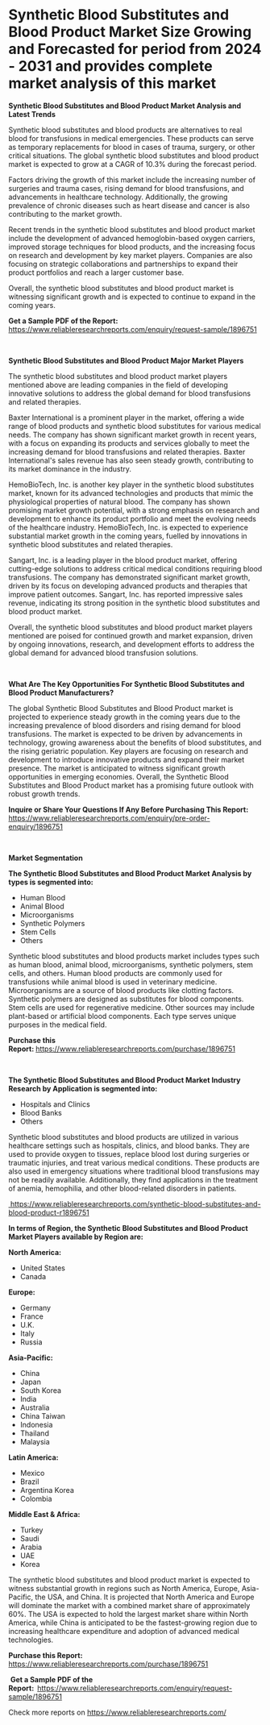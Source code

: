 <p><h1>Synthetic Blood Substitutes and Blood Product Market Size Growing and Forecasted for period from 2024 - 2031 and provides complete market analysis of this market</h1></p><p><strong>Synthetic Blood Substitutes and Blood Product Market Analysis and Latest Trends</strong></p>
<p><p>Synthetic blood substitutes and blood products are alternatives to real blood for transfusions in medical emergencies. These products can serve as temporary replacements for blood in cases of trauma, surgery, or other critical situations. The global synthetic blood substitutes and blood product market is expected to grow at a CAGR of 10.3% during the forecast period.</p><p>Factors driving the growth of this market include the increasing number of surgeries and trauma cases, rising demand for blood transfusions, and advancements in healthcare technology. Additionally, the growing prevalence of chronic diseases such as heart disease and cancer is also contributing to the market growth.</p><p>Recent trends in the synthetic blood substitutes and blood product market include the development of advanced hemoglobin-based oxygen carriers, improved storage techniques for blood products, and the increasing focus on research and development by key market players. Companies are also focusing on strategic collaborations and partnerships to expand their product portfolios and reach a larger customer base.</p><p>Overall, the synthetic blood substitutes and blood product market is witnessing significant growth and is expected to continue to expand in the coming years.</p></p>
<p><strong>Get a Sample PDF of the Report:&nbsp;</strong> <a href="https://www.reliableresearchreports.com/enquiry/request-sample/1896751">https://www.reliableresearchreports.com/enquiry/request-sample/1896751</a></p>
<p>&nbsp;</p>
<p><strong>Synthetic Blood Substitutes and Blood Product Major Market Players</strong></p>
<p><p>The synthetic blood substitutes and blood product market players mentioned above are leading companies in the field of developing innovative solutions to address the global demand for blood transfusions and related therapies.</p><p>Baxter International is a prominent player in the market, offering a wide range of blood products and synthetic blood substitutes for various medical needs. The company has shown significant market growth in recent years, with a focus on expanding its products and services globally to meet the increasing demand for blood transfusions and related therapies. Baxter International's sales revenue has also seen steady growth, contributing to its market dominance in the industry.</p><p>HemoBioTech, Inc. is another key player in the synthetic blood substitutes market, known for its advanced technologies and products that mimic the physiological properties of natural blood. The company has shown promising market growth potential, with a strong emphasis on research and development to enhance its product portfolio and meet the evolving needs of the healthcare industry. HemoBioTech, Inc. is expected to experience substantial market growth in the coming years, fuelled by innovations in synthetic blood substitutes and related therapies.</p><p>Sangart, Inc. is a leading player in the blood product market, offering cutting-edge solutions to address critical medical conditions requiring blood transfusions. The company has demonstrated significant market growth, driven by its focus on developing advanced products and therapies that improve patient outcomes. Sangart, Inc. has reported impressive sales revenue, indicating its strong position in the synthetic blood substitutes and blood product market.</p><p>Overall, the synthetic blood substitutes and blood product market players mentioned are poised for continued growth and market expansion, driven by ongoing innovations, research, and development efforts to address the global demand for advanced blood transfusion solutions.</p></p>
<p>&nbsp;</p>
<p><strong>What Are The Key Opportunities For Synthetic Blood Substitutes and Blood Product Manufacturers?</strong></p>
<p><p>The global Synthetic Blood Substitutes and Blood Product market is projected to experience steady growth in the coming years due to the increasing prevalence of blood disorders and rising demand for blood transfusions. The market is expected to be driven by advancements in technology, growing awareness about the benefits of blood substitutes, and the rising geriatric population. Key players are focusing on research and development to introduce innovative products and expand their market presence. The market is anticipated to witness significant growth opportunities in emerging economies. Overall, the Synthetic Blood Substitutes and Blood Product market has a promising future outlook with robust growth trends.</p></p>
<p><strong>Inquire or Share Your Questions If Any Before Purchasing This Report:</strong> <a href="https://www.reliableresearchreports.com/enquiry/pre-order-enquiry/1896751">https://www.reliableresearchreports.com/enquiry/pre-order-enquiry/1896751</a></p>
<p>&nbsp;</p>
<p><strong>Market Segmentation</strong></p>
<p><strong>The Synthetic Blood Substitutes and Blood Product Market Analysis by types is segmented into:</strong></p>
<p><ul><li>Human Blood</li><li>Animal Blood</li><li>Microorganisms</li><li>Synthetic Polymers</li><li>Stem Cells</li><li>Others</li></ul></p>
<p><p>Synthetic blood substitutes and blood products market includes types such as human blood, animal blood, microorganisms, synthetic polymers, stem cells, and others. Human blood products are commonly used for transfusions while animal blood is used in veterinary medicine. Microorganisms are a source of blood products like clotting factors. Synthetic polymers are designed as substitutes for blood components. Stem cells are used for regenerative medicine. Other sources may include plant-based or artificial blood components. Each type serves unique purposes in the medical field.</p></p>
<p><strong>Purchase this Report:&nbsp;</strong><a href="https://www.reliableresearchreports.com/purchase/1896751">https://www.reliableresearchreports.com/purchase/1896751</a></p>
<p>&nbsp;</p>
<p><strong>The Synthetic Blood Substitutes and Blood Product Market Industry Research by Application is segmented into:</strong></p>
<p><ul><li>Hospitals and Clinics</li><li>Blood Banks</li><li>Others</li></ul></p>
<p><p>Synthetic blood substitutes and blood products are utilized in various healthcare settings such as hospitals, clinics, and blood banks. They are used to provide oxygen to tissues, replace blood lost during surgeries or traumatic injuries, and treat various medical conditions. These products are also used in emergency situations where traditional blood transfusions may not be readily available. Additionally, they find applications in the treatment of anemia, hemophilia, and other blood-related disorders in patients.</p></p>
<p><a href="https://www.reliableresearchreports.com/synthetic-blood-substitutes-and-blood-product-r1896751">&nbsp;https://www.reliableresearchreports.com/synthetic-blood-substitutes-and-blood-product-r1896751</a></p>
<p><strong>In terms of Region, the Synthetic Blood Substitutes and Blood Product Market Players available by Region are:</strong></p>
<p>
    <p> <strong> North America: </strong>
        <ul>
            <li>United States</li>
            <li>Canada</li>
        </ul>
        </p> 
    <p> <strong> Europe: </strong>
        <ul>
            <li>Germany</li>
            <li>France</li>
            <li>U.K.</li>
            <li>Italy</li>
            <li>Russia</li>
        </ul>
        </p> 
    <p> <strong> Asia-Pacific: </strong>
        <ul>
            <li>China</li>
            <li>Japan</li>
            <li>South Korea</li>
            <li>India</li>
            <li>Australia</li>
            <li>China Taiwan</li>
            <li>Indonesia</li>
            <li>Thailand</li>
            <li>Malaysia</li>
        </ul>
        </p> 
    <p> <strong> Latin America: </strong>
        <ul>
            <li>Mexico</li>
            <li>Brazil</li>
            <li>Argentina Korea</li>
            <li>Colombia</li>
        </ul>
        </p> 
    <p> <strong> Middle East & Africa: </strong>
        <ul>
            <li>Turkey</li>
            <li>Saudi</li>
            <li>Arabia</li>
            <li>UAE</li>
            <li>Korea</li>
        </ul>
    </p>
    </p>
<p><p>The synthetic blood substitutes and blood product market is expected to witness substantial growth in regions such as North America, Europe, Asia-Pacific, the USA, and China. It is projected that North America and Europe will dominate the market with a combined market share of approximately 60%. The USA is expected to hold the largest market share within North America, while China is anticipated to be the fastest-growing region due to increasing healthcare expenditure and adoption of advanced medical technologies.</p></p>
<p><strong>Purchase this Report: </strong><a href="https://www.reliableresearchreports.com/purchase/1896751">https://www.reliableresearchreports.com/purchase/1896751</a></p>
<p>&nbsp;<strong>Get a Sample PDF of the Report:&nbsp;&nbsp;</strong><a href="https://www.reliableresearchreports.com/enquiry/request-sample/1896751">https://www.reliableresearchreports.com/enquiry/request-sample/1896751</a></p>
<p><strong></strong></p>
<p>Check more reports on <a href="https://www.reliableresearchreports.com/">https://www.reliableresearchreports.com/</a></p>